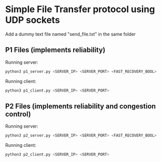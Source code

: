 # Simple File Transfer protocol using UDP sockets

Add a dummy text file named "send_file.txt" in the same folder


## P1 Files (implements reliability)

Running server: 
```bash
python3 p1_server.py <SERVER_IP> <SERVER_PORT> <FAST_RECOVERY_BOOL>
```
Running client:
```bash
python3 p1_client.py <SERVER_IP> <SERVER_PORT>
```

## P2 Files (implements reliability and congestion control)

Running server: 
```bash
python3 p2_server.py <SERVER_IP> <SERVER_PORT> <FAST_RECOVERY_BOOL>
```
Running client:
```bash
python3 p2_client.py <SERVER_IP> <SERVER_PORT>
```
